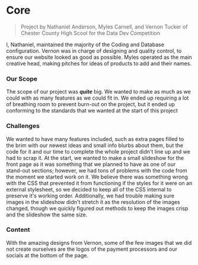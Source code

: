 # Core #
>Project by Nathaniel Anderson, Myles Carnell, and Vernon Tucker of Chester County High Scool for the Data Dev Competition

I, Nathaniel, maintained the majority of the Coding and Database configuration.
Vernon was in charge of designing and quality control, to ensure our website looked as good as possible.
Myles operated as the main creative head, making pitches for ideas of products to add and their names.

### Our Scope ###
The scope of our project was **_quite_** big. We wanted to make as much as we could with as many features as we could fit in.
We ended up requiring a lot of breathing room to prevent burn-out on the project, but it ended up conforming to the standards that we wanted at the start of this project

### Challenges ###
We wanted to have many features included, such as extra pages filled to the brim with our newest ideas and small info blurbs about them, but the code for it and our time to complete the whole project didn't line up and we had to scrap it. At the start, we wanted to make a small slideshow for the front page as it was something that we planned to have as one of our stand-out sections; however, we had tons of problems with the code from the moment we started work on it. We believe there was something wrong with the CSS that prevented it from functioning if the styles for it were on an external stylesheet, so we decided to keep all of the CSS internal to preserve it's working order. Additionally, we had trouble making sure images in the slideshow didn't stretch it as the resolution of the images changed, though we quickly figured out methods to keep the images crisp and the slideshow the same size.

### Content ###
With the amazing designs from Vernon, some of the few images that we did not create ourselves are the logos of the payment processors and our socials at the bottom of the page.
